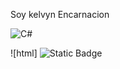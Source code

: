 Soy kelvyn Encarnacion

![C#](https://img.shields.io/badge/C%23-239120?style=for-the-badge&logo=c-sharp&logoColor=white)

![html] <img alt="Static Badge" src="https://img.shields.io/badge/html">

